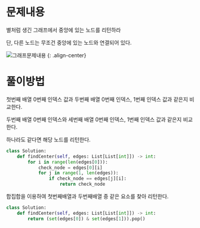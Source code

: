 # 문제내용

별처럼 생긴 그래프에서 중앙에 있는 노드를 리턴하라

단, 다른 노드는 무조건 중앙에 있는 노드와 연결되어 있다.


![그래프문제내용](https://github.com/kimhyunso/kimhyunso.github.io/assets/87798982/101ab21d-30cc-4952-9d5a-cfcbd9166bb7)
{: .align-center}


# 풀이방법

첫번째 배열 0번째 인덱스 값과 두번째 배열 0번째 인덱스, 1번째 인덱스 값과 같은지 비교한다.

두번째 배열 0번째 인덱스와 세번째 배열 0번째 인덱스, 1번째 인덱스 값과 같은지 비교한다.


하나라도 같다면 해당 노드를 리턴한다.

```python
class Solution:
    def findCenter(self, edges: List[List[int]]) -> int:        
        for i in range(len(edges[0])):
            check_node = edges[0][i]
            for j in range(1, len(edges)):
                if check_node == edges[j][i]:
                    return check_node


```

합집합을 이용하여 첫번째배열과 두번째배열 중 같은 요소를 찾아 리턴한다.

```python
class Solution:
    def findCenter(self, edges: List[List[int]]) -> int:
        return (set(edges[0]) & set(edges[1])).pop()
```
